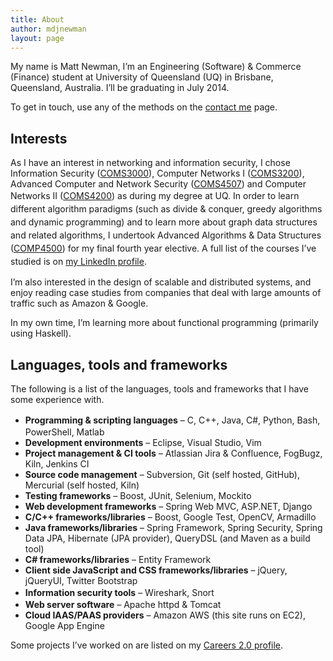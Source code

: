 ```yaml
---
title: About
author: mdjnewman
layout: page
---
```

My name is Matt Newman, I’m an Engineering (Software) & Commerce (Finance) student at University of Queensland (UQ) in Brisbane, Queensland, Australia. I’ll be graduating in July 2014.

To get in touch, use any of the methods on the [contact me][1] page.

## Interests

As I have an interest in networking and information security, I chose Information Security ([COMS3000][2]), Computer Networks I ([COMS3200][3]), Advanced Computer and Network Security ([COMS4507][4]) and Computer Networks II ([COMS4200][5]) as during my degree at UQ. <span style="line-height: 1.5;">In order to learn different algorithm paradigms (such as divide & conquer, greedy algorithms and dynamic programming) and to learn more about graph data structures and related algorithms, </span><span style="line-height: 1.5;">I undertook Advanced Algorithms & Data Structures (</span><a style="line-height: 1.5;" title="COMP4500" href="https://www.uq.edu.au/study/course.html?course_code=COMP4500&offer=53544c554332494e&year=2012">COMP4500</a><span style="line-height: 1.5;">) for my final fourth year elective. </span><span style="line-height: 1.5;">A full list of the courses I’ve studied is on </span><a style="line-height: 1.5;" title="Matt Newman | LinkedIn" href="http://au.linkedin.com/in/mdjnewman/">my LinkedIn profile</a>.

I’m also interested in the design of scalable and distributed systems, and enjoy reading case studies from companies that deal with large amounts of traffic such as Amazon & Google.

In my own time, I’m learning more about functional programming (primarily using Haskell).

## Languages, tools and frameworks

The following is a list of the languages, tools and frameworks that I have some experience with.

  * <strong style="line-height: 1.5;">Programming & scripting languages</strong><span style="line-height: 1.5;"> – C, C++, Java, C#, Python, Bash, PowerShell, Matlab</span>
  * **Development environments** – Eclipse, Visual Studio, Vim
  * **Project management & CI tools** – Atlassian Jira & Confluence, FogBugz, Kiln, Jenkins CI
  * **Source code management** – Subversion, Git (self hosted, GitHub), Mercurial (self hosted, Kiln)
  * **Testing frameworks** – Boost, JUnit, Selenium, Mockito
  * **Web development frameworks** – Spring Web MVC, ASP.NET, Django
  * **C/C++ **frameworks/libraries**** – Boost, Google Test, OpenCV, Armadillo
  * **Java frameworks/libraries** – Spring Framework, Spring Security, Spring Data JPA, Hibernate (JPA provider), QueryDSL (and Maven as a build tool)
  * **C# frameworks/libraries** – Entity Framework
  * **Client side JavaScript and CSS frameworks/libraries** – jQuery, jQueryUI, Twitter Bootstrap
  * <strong style="line-height: 1.5;">Information security tools</strong> – Wireshark, Snort
  * **Web server software** – Apache httpd & Tomcat
  * **Cloud IAAS/PAAS providers** – Amazon AWS (this site runs on EC2), Google App Engine

Some projects I’ve worked on are listed on my [Careers 2.0 profile][6].

 [1]: http://mdjnewman.me/contact-me/ "Contact me"
 [2]: http://www.uq.edu.au/study/course.html?course_code=COMS3000&offer=53544c554332494e&year=2012 "COMS3000"
 [3]: http://www.uq.edu.au/study/course.html?course_code=COMS3200&offer=53544c554332494e&year=2011 "COMS3200"
 [4]: https://www.uq.edu.au/study/course.html?course_code=COMS4507&offer=53544c554331494e&year=2013 "COMS4507"
 [5]: http://www.uq.edu.au/study/course.html?course_code=COMS4200&offer=53544c554332494e&year=2013 "COMS4200"
 [6]: http://careers.stackoverflow.com/mdjnewman